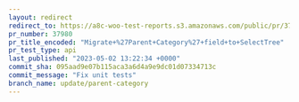 ```yaml
---
layout: redirect
redirect_to: https://a8c-woo-test-reports.s3.amazonaws.com/public/pr/37980/api/index.html
pr_number: 37980
pr_title_encoded: "Migrate+%27Parent+Category%27+field+to+SelectTree"
pr_test_type: api
last_published: "2023-05-02 13:22:34 +0000"
commit_sha: 095aad9e07b115aca3a6d4a9e9dc01d07334713c
commit_message: "Fix unit tests"
branch_name: update/parent-category
---
```

